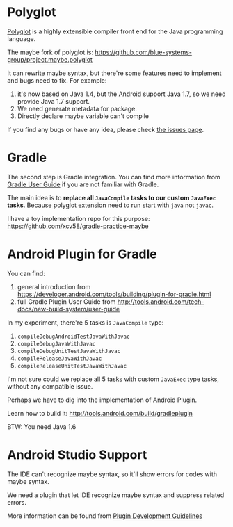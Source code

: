 # Polyglot

[Polyglot](http://www.cs.cornell.edu/projects/polyglot/) is
a highly extensible compiler front end for the Java programming language.

The maybe fork of polyglot is: https://github.com/blue-systems-group/project.maybe.polyglot

It can rewrite maybe syntax, but there're some features need to implement and bugs need to fix.
For example:
1. it's now based on Java 1.4, but the Android support Java 1.7,
so we need provide Java 1.7 support.
2. We need generate metadata for package.
3. Directly declare maybe variable can't compile

If you find any bugs or have any idea,
please check [the issues page](https://github.com/blue-systems-group/project.maybe.polyglot/issues).

# Gradle
The second step is Gradle integration. You can find more information from [Gradle User Guide](https://docs.gradle.org/current/userguide/userguide.html) if you are not familiar with Gradle.

The main idea is to **replace all `JavaCompile` tasks to our custom `JavaExec` tasks**.
Because polyglot extension need to run start with `java` not `javac`.

I have a toy implementation repo for this purpose:
https://github.com/xcv58/gradle-practice-maybe

# Android Plugin for Gradle
You can find:
1. general introduction from https://developer.android.com/tools/building/plugin-for-gradle.html
2. full Gradle Plugin User Guide from http://tools.android.com/tech-docs/new-build-system/user-guide

In my experiment, there're 5 tasks is `JavaCompile` type:
1. `compileDebugAndroidTestJavaWithJavac`
2. `compileDebugJavaWithJavac`
3. `compileDebugUnitTestJavaWithJavac`
4. `compileReleaseJavaWithJavac`
5. `compileReleaseUnitTestJavaWithJavac`

I'm not sure could we replace all 5 tasks with custom `JavaExec` type tasks,
without any compatible issue.

Perhaps we have to dig into the implementation of Android Plugin.

Learn how to build it: http://tools.android.com/build/gradleplugin

BTW: You need Java 1.6

# Android Studio Support
The IDE can't recognize maybe syntax, so it'll show errors for codes with maybe syntax.

We need a plugin that let IDE recognize maybe syntax and suppress related errors.

More information can be found from [Plugin Development Guidelines](https://www.jetbrains.com/idea/help/plugin-development-guidelines.html)
